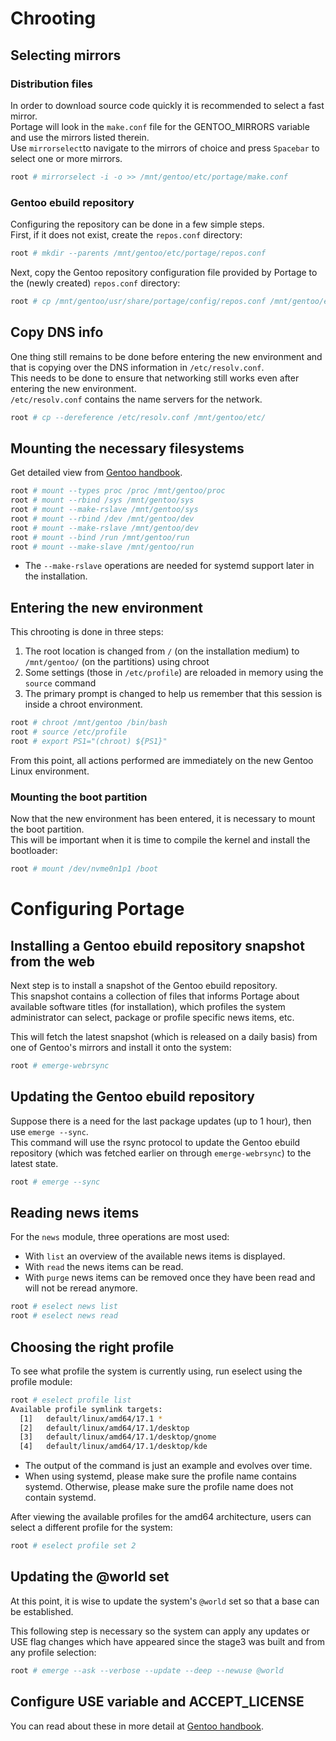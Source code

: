 # Chrooting
## Selecting mirrors
### Distribution files
In order to download source code quickly it is recommended to select a fast mirror.  
Portage will look in the `make.conf` file for the GENTOO_MIRRORS variable and use the mirrors listed therein.   
Use `mirrorselect`to navigate to the mirrors of choice and press `Spacebar` to select one or more mirrors.
```bash
root # mirrorselect -i -o >> /mnt/gentoo/etc/portage/make.conf
```
### Gentoo ebuild repository
Configuring the repository can be done in a few simple steps.  
 First, if it does not exist, create the `repos.conf` directory:  
 ```bash
 root # mkdir --parents /mnt/gentoo/etc/portage/repos.conf
 ```
 Next, copy the Gentoo repository configuration file provided by Portage to the (newly created) `repos.conf` directory:
 ```bash
 root # cp /mnt/gentoo/usr/share/portage/config/repos.conf /mnt/gentoo/etc/portage/repos.conf/gentoo.conf
 ```
 ## Copy DNS info
 One thing still remains to be done before entering the new environment and that is copying over the DNS information in `/etc/resolv.conf`.  
 This needs to be done to ensure that networking still works even after entering the new environment.  
 `/etc/resolv.conf` contains the name servers for the network.  
 ```bash
 root # cp --dereference /etc/resolv.conf /mnt/gentoo/etc/
 ```
 ## Mounting the necessary filesystems
 Get detailed view from [Gentoo handbook](https://wiki.gentoo.org/wiki/Handbook:AMD64/Installation/Base).  
 ```bash
root # mount --types proc /proc /mnt/gentoo/proc
root # mount --rbind /sys /mnt/gentoo/sys
root # mount --make-rslave /mnt/gentoo/sys
root # mount --rbind /dev /mnt/gentoo/dev
root # mount --make-rslave /mnt/gentoo/dev
root # mount --bind /run /mnt/gentoo/run
root # mount --make-slave /mnt/gentoo/run
```
* The `--make-rslave` operations are needed for systemd support later in the installation.

## Entering the new environment
This chrooting is done in three steps:  
1. The root location is changed from `/` (on the installation medium) to `/mnt/gentoo/` (on the partitions) using chroot
2. Some settings (those in `/etc/profile`) are reloaded in memory using the `source` command
3. The primary prompt is changed to help us remember that this session is inside a chroot environment.

```bash
root # chroot /mnt/gentoo /bin/bash
root # source /etc/profile
root # export PS1="(chroot) ${PS1}"
```
From this point, all actions performed are immediately on the new Gentoo Linux environment.  
  
### Mounting the boot partition
Now that the new environment has been entered, it is necessary to mount the boot partition.  
This will be important when it is time to compile the kernel and install the bootloader:
```bash
root # mount /dev/nvme0n1p1 /boot
```
# Configuring Portage
## Installing a Gentoo ebuild repository snapshot from the web
Next step is to install a snapshot of the Gentoo ebuild repository.  
This snapshot contains a collection of files that informs Portage about available software titles (for installation), which profiles the system administrator can select, package or profile specific news items, etc.  
  
This will fetch the latest snapshot (which is released on a daily basis) from one of Gentoo's mirrors and install it onto the system:
```bash
root # emerge-webrsync
```
## Updating the Gentoo ebuild repository
Suppose there is a need for the last package updates (up to 1 hour), then use `emerge --sync`.  
This command will use the rsync protocol to update the Gentoo ebuild repository (which was fetched earlier on through `emerge-webrsync`) to the latest state.
```bash
root # emerge --sync
```
## Reading news items
For the `news` module, three operations are most used:  
* With `list` an overview of the available news items is displayed.
* With `read` the news items can be read.
* With `purge` news items can be removed once they have been read and will not be reread anymore.

```bash
root # eselect news list
root # eselect news read
```
## Choosing the right profile
To see what profile the system is currently using, run eselect using the profile module:
```bash
root # eselect profile list
Available profile symlink targets:
  [1]   default/linux/amd64/17.1 *
  [2]   default/linux/amd64/17.1/desktop
  [3]   default/linux/amd64/17.1/desktop/gnome
  [4]   default/linux/amd64/17.1/desktop/kde
  ```
  * The output of the command is just an example and evolves over time.
  * When using systemd, please make sure the profile name contains systemd. Otherwise, please make sure the profile name does not contain systemd.

After viewing the available profiles for the amd64 architecture, users can select a different profile for the system:  
```bash
root # eselect profile set 2
```
## Updating the @world set
At this point, it is wise to update the system's `@world` set so that a base can be established.  
  
This following step is necessary so the system can apply any updates or USE flag changes which have appeared since the stage3 was built and from any profile selection:
```bash
root # emerge --ask --verbose --update --deep --newuse @world
```
## Configure USE variable and ACCEPT_LICENSE
You can read about these in more detail at [Gentoo handbook](https://wiki.gentoo.org/wiki/Handbook:AMD64/Installation/Base).  

